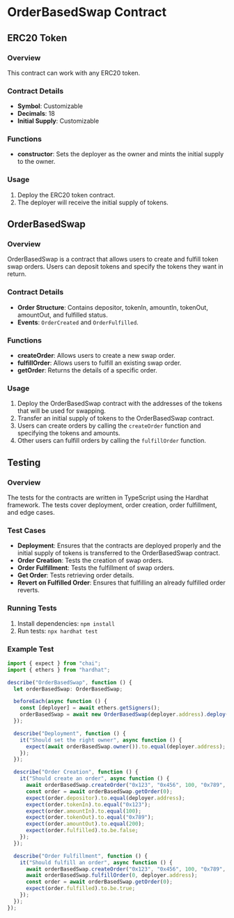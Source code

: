 # OrderBasedSwap Contract

## ERC20 Token

### Overview
This contract can work with any ERC20 token.

### Contract Details
- **Symbol**: Customizable
- **Decimals**: 18
- **Initial Supply**: Customizable

### Functions
- **constructor**: Sets the deployer as the owner and mints the initial supply to the owner.

### Usage
1. Deploy the ERC20 token contract.
2. The deployer will receive the initial supply of tokens.

## OrderBasedSwap

### Overview
OrderBasedSwap is a contract that allows users to create and fulfill token swap orders. Users can deposit tokens and specify the tokens they want in return.

### Contract Details
- **Order Structure**: Contains depositor, tokenIn, amountIn, tokenOut, amountOut, and fulfilled status.
- **Events**: `OrderCreated` and `OrderFulfilled`.

### Functions
- **createOrder**: Allows users to create a new swap order.
- **fulfillOrder**: Allows users to fulfill an existing swap order.
- **getOrder**: Returns the details of a specific order.

### Usage
1. Deploy the OrderBasedSwap contract with the addresses of the tokens that will be used for swapping.
2. Transfer an initial supply of tokens to the OrderBasedSwap contract.
3. Users can create orders by calling the `createOrder` function and specifying the tokens and amounts.
4. Other users can fulfill orders by calling the `fulfillOrder` function.

## Testing

### Overview
The tests for the contracts are written in TypeScript using the Hardhat framework. The tests cover deployment, order creation, order fulfillment, and edge cases.

### Test Cases
- **Deployment**: Ensures that the contracts are deployed properly and the initial supply of tokens is transferred to the OrderBasedSwap contract.
- **Order Creation**: Tests the creation of swap orders.
- **Order Fulfillment**: Tests the fulfillment of swap orders.
- **Get Order**: Tests retrieving order details.
- **Revert on Fulfilled Order**: Ensures that fulfilling an already fulfilled order reverts.

### Running Tests
1. Install dependencies: `npm install`
2. Run tests: `npx hardhat test`

### Example Test
```typescript
import { expect } from "chai";
import { ethers } from "hardhat";

describe("OrderBasedSwap", function () {
  let orderBasedSwap: OrderBasedSwap;

  beforeEach(async function () {
    const [deployer] = await ethers.getSigners();
    orderBasedSwap = await new OrderBasedSwap(deployer.address).deploy();
  });

  describe("Deployment", function () {
    it("Should set the right owner", async function () {
      expect(await orderBasedSwap.owner()).to.equal(deployer.address);
    });
  });

  describe("Order Creation", function () {
    it("Should create an order", async function () {
      await orderBasedSwap.createOrder("0x123", "0x456", 100, "0x789", 200);
      const order = await orderBasedSwap.getOrder(0);
      expect(order.depositor).to.equal(deployer.address);
      expect(order.tokenIn).to.equal("0x123");
      expect(order.amountIn).to.equal(100);
      expect(order.tokenOut).to.equal("0x789");
      expect(order.amountOut).to.equal(200);
      expect(order.fulfilled).to.be.false;
    });
  });

  describe("Order Fulfillment", function () {
    it("Should fulfill an order", async function () {
      await orderBasedSwap.createOrder("0x123", "0x456", 100, "0x789", 200);
      await orderBasedSwap.fulfillOrder(0, deployer.address);
      const order = await orderBasedSwap.getOrder(0);
      expect(order.fulfilled).to.be.true;
    });
  });
});
```